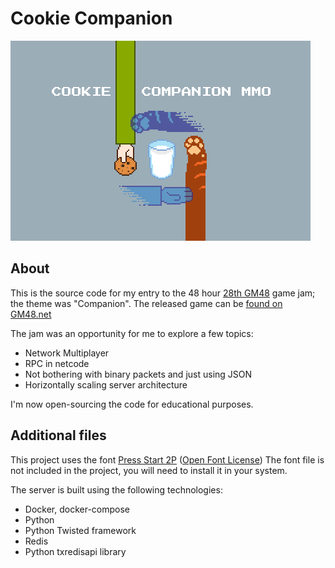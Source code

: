 # Cookie Companion
![Cookie Companion Title Card](https://github.com/meseta/cookie_companion/blob/master/assets/cookie_companion_gm48icon.gif)

## About
This is the source code for my entry to the 48 hour [28th GM48](https://gm48.net/) game jam; the theme was "Companion". The released game can be [found on GM48.net](https://gm48.net/game/1037/cookie-companion-mmo)

The jam was an opportunity for me to explore a few topics:
* Network Multiplayer
* RPC in netcode
* Not bothering with binary packets and just using JSON
* Horizontally scaling server architecture

I'm now open-sourcing the code for educational purposes.

## Additional files
This project uses the font [Press Start 2P](https://fonts.google.com/specimen/Press+Start+2P) ([Open Font License](http://scripts.sil.org/cms/scripts/page.php?site_id=nrsi&id=OFL_web)) The font file is not included in the project, you will need to install it in your system.

The server is built using the following technologies:
* Docker, docker-compose
* Python
* Python Twisted framework
* Redis
* Python txredisapi library